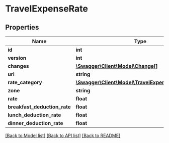 # TravelExpenseRate

## Properties
Name | Type | Description | Notes
------------ | ------------- | ------------- | -------------
**id** | **int** |  | [optional] 
**version** | **int** |  | [optional] 
**changes** | [**\Swagger\Client\Model\Change[]**](Change.md) |  | [optional] 
**url** | **string** |  | [optional] 
**rate_category** | [**\Swagger\Client\Model\TravelExpenseRateCategory**](TravelExpenseRateCategory.md) |  | 
**zone** | **string** |  | 
**rate** | **float** |  | [optional] 
**breakfast_deduction_rate** | **float** |  | [optional] 
**lunch_deduction_rate** | **float** |  | [optional] 
**dinner_deduction_rate** | **float** |  | [optional] 

[[Back to Model list]](../../README.md#documentation-for-models) [[Back to API list]](../../README.md#documentation-for-api-endpoints) [[Back to README]](../../README.md)

